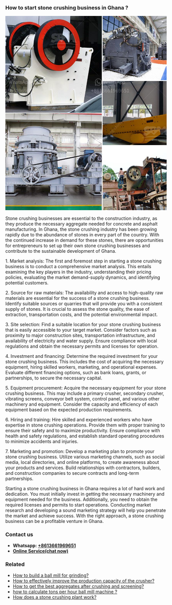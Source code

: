 <h3>How to start stone crushing business in Ghana ?</h3><img src='1701746037.jpg' alt=''><p>Stone crushing businesses are essential to the construction industry, as they produce the necessary aggregate needed for concrete and asphalt manufacturing. In Ghana, the stone crushing industry has been growing rapidly due to the abundance of stones in every part of the country. With the continued increase in demand for these stones, there are opportunities for entrepreneurs to set up their own stone crushing businesses and contribute to the sustainable development of Ghana.</p><p>1. Market analysis: The first and foremost step in starting a stone crushing business is to conduct a comprehensive market analysis. This entails examining the key players in the industry, understanding their pricing policies, evaluating the market demand-supply dynamics, and identifying potential customers.</p><p>2. Source for raw materials: The availability and access to high-quality raw materials are essential for the success of a stone crushing business. Identify suitable sources or quarries that will provide you with a consistent supply of stones. It is crucial to assess the stone quality, the ease of extraction, transportation costs, and the potential environmental impact.</p><p>3. Site selection: Find a suitable location for your stone crushing business that is easily accessible to your target market. Consider factors such as proximity to major construction sites, transportation infrastructure, and availability of electricity and water supply. Ensure compliance with local regulations and obtain the necessary permits and licenses for operation.</p><p>4. Investment and financing: Determine the required investment for your stone crushing business. This includes the cost of acquiring the necessary equipment, hiring skilled workers, marketing, and operational expenses. Evaluate different financing options, such as bank loans, grants, or partnerships, to secure the necessary capital.</p><p>5. Equipment procurement: Acquire the necessary equipment for your stone crushing business. This may include a primary crusher, secondary crusher, vibrating screens, conveyor belt system, control panel, and various other machinery and equipment. Consider the capacity and efficiency of each equipment based on the expected production requirements.</p><p>6. Hiring and training: Hire skilled and experienced workers who have expertise in stone crushing operations. Provide them with proper training to ensure their safety and to maximize productivity. Ensure compliance with health and safety regulations, and establish standard operating procedures to minimize accidents and injuries.</p><p>7. Marketing and promotion: Develop a marketing plan to promote your stone crushing business. Utilize various marketing channels, such as social media, local directories, and online platforms, to create awareness about your products and services. Build relationships with contractors, builders, and construction companies to secure contracts and long-term partnerships.</p><p>Starting a stone crushing business in Ghana requires a lot of hard work and dedication. You must initially invest in getting the necessary machinery and equipment needed for the business. Additionally, you need to obtain the required licenses and permits to start operations. Conducting market research and developing a sound marketing strategy will help you penetrate the market and achieve success. With the right approach, a stone crushing business can be a profitable venture in Ghana.</p><h3>Contact us</h3><ul><li><strong>Whatsapp:&nbsp;<a href="https://wa.me/8613661969651">+8613661969651</a></strong></li><li><a href="https://swt.shibang-china.com/?git&amp;zhl&amp;How to start stone crushing business in Ghana "><strong>Online Service(chat now)</strong></a></li></ul><h3>Related</h3><ul><li><a href='How to build a ball mill for grinding.md'>How to build a ball mill for grinding?</a></li><li><a href='How to effectively improve the production capacity of the crusher.md'>How to effectively improve the production capacity of the crusher?</a></li><li><a href='How to get the best aggregates after crushing and screening.md'>How to get the best aggregates after crushing and screening?</a></li><li><a href='how to calculate tons per hour ball mill machine .md'>how to calculate tons per hour ball mill machine ?</a></li><li><a href='How does a stone crushing plant work.md'>How does a stone crushing plant work?</a></li></ul>